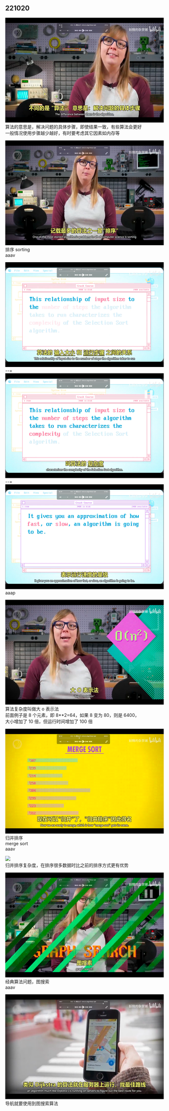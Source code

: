## 221020

<img src='./img/2022-10-20-10-16-43.png' height=333px></img>  
算法的意思是，解决问题的具体步骤，即使结果一致，有些算法会更好  
一般情况使用步骤越少越好，有时要考虑其它因素如内存等

<img src='./img/2022-10-20-10-33-35.png' height=333px></img>  
排序 sorting  
aaav

<img src='./img/2022-10-20-10-36-07.png' height=333px></img>  
--=  
<img src='./img/2022-10-20-10-36-24.png' height=333px></img>  
--=  
<img src='./img/2022-10-20-10-37-11.png' height=333px></img>  
aaap

<img src='./img/2022-10-20-10-38-45.png' height=333px></img>  
算法复杂度叫做大 o 表示法  
前面例子是 8 个元素，即 8\*\*2=64，如果 8 变为 80，则是 6400，  
大小增加了 10 倍，但运行时间增加了 100 倍

<img src='./img/2022-10-20-10-42-19.png' height=333px></img>  
归并排序  
merge sort  
aaav

<img src='./img/2022-10-20-10-44-32.png' height=333px></img>  
归并排序复杂度，在排序很多数据时比之前的排序方式更有优势

<img src='./img/2022-10-20-10-46-47.png' height=333px></img>  
经典算法问题，图搜索    
aaav

<img src='./img/2022-10-20-10-50-55.png' height=333px></img>  
导航就要使用到图搜索算法


